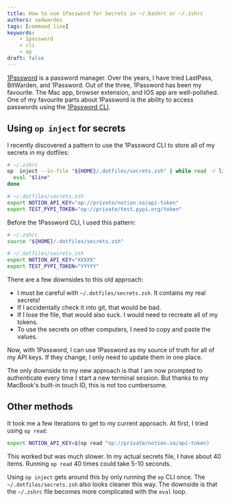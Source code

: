 ```yaml
---
title: How to use 1Password for Secrets in ~/.bashrc or ~/.zshrc
authors: sedwardes
tags: [command line]
keywords:
    - 1password
    - cli
    - op
draft: false
---
```


[1Password](https://1password.com) is a password manager. Over the years, I have tried LastPass, BitWarden, and 1Password. Out of the three, 1Password has been my favourite. The Mac app, browser extension, and IOS app are well-polished. One of my favourite parts about 1Password is the ability to access passwords using the [1Password CLI](https://developer.1password.com/docs/cli/).

## Using `op inject` for secrets

I recently discovered a pattern to use the 1Password CLI to store all of my secrets in my dotfiles:

```bash
# ~/.zshrc
op  inject --in-file "${HOME}/.dotfiles/secrets.zsh" | while read -r line; do
  eval "$line"
done
```

```bash
# ~/.dotfiles/secrets.zsh
export NOTION_API_KEY="op://private/notion.so/api-token"
export TEST_PYPI_TOKEN="op://private/test.pypi.org/token"
```

<!--truncate-->

Before the 1Password CLI, I used this pattern:

```bash
# ~/.zshrc
source "${HOME}/.dotfiles/secrets.zsh"
```

```bash
# ~/.dotfiles/secrets.zsh
export NOTION_API_KEY="XXXXX"
export TEST_PYPI_TOKEN="YYYYY"
```

There are a few downsides to this old approach:

- I must be careful with `~/.dotfiles/secrets.zsh`. It contains my real secrets!
- If I accidentally check it into git, that would be bad.
- If I lose the file, that would also suck. I would need to recreate all of my tokens.
- To use the secrets on other computers, I need to copy and paste the values.

Now, with 1Password, I can use 1Password as my source of truth for all of my API keys. If they change, I only need to update them in one place.

The only downside to my new approach is that I am now prompted to authenticate every time I start a new terminal session. But thanks to my MacBook's built-in touch ID, this is not too cumbersome.

## Other methods

It took me a few iterations to get to my current approach. At first, I tried using `op read`:

```bash
export NOTION_API_KEY=$(op read "op://private/notion.so/api-token)
```

This worked but was much slower. In my actual secrets file, I have about 40 items. Running `op read` 40 times could take 5-10 seconds.

Using `op inject` gets around this by only running the `op` CLI once. The `~/.dotfiles/secrets.zsh` also looks cleaner this way. The downside is that the `~/.zshrc` file becomes more complicated with the `eval` loop.
